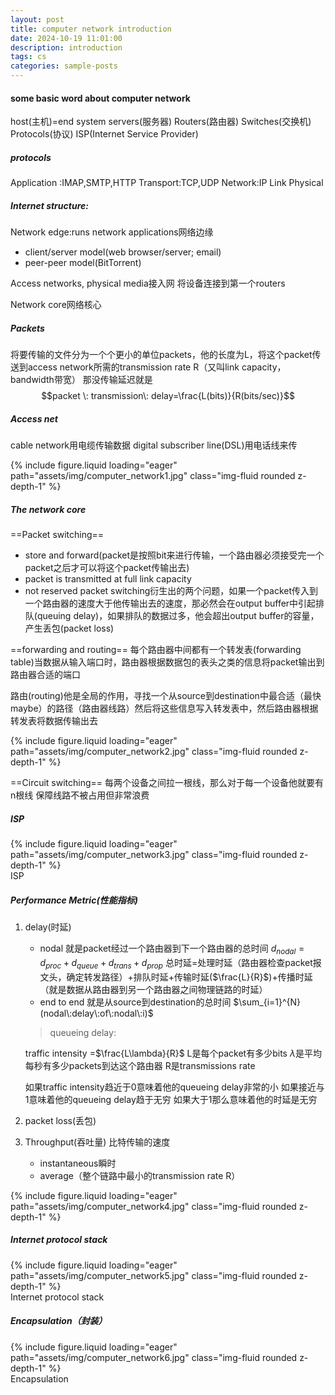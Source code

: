 ```yaml
---
layout: post
title: computer network introduction
date: 2024-10-19 11:01:00
description: introduction
tags: cs
categories: sample-posts
---
```


#### some basic word about computer network
host(主机)=end system
servers(服务器)
Routers(路由器)
Switches(交换机)
Protocols(协议)
ISP(Internet Service Provider)

##### protocols
Application :IMAP,SMTP,HTTP
Transport:TCP,UDP
Network:IP
Link
Physical

##### Internet structure:
Network edge:runs network applications网络边缘
- client/server model(web browser/server; email)
- peer-peer model(BitTorrent)

Access networks, physical media接入网
将设备连接到第一个routers


Network core网络核心

##### Packets
将要传输的文件分为一个个更小的单位packets，他的长度为L，将这个packet传送到access network所需的transmission rate R（又叫link capacity，bandwidth带宽）
那没传输延迟就是
$$packet \: transmission\: delay=\frac{L(bits)}{R(bits/sec)}$$


##### Access net
cable network用电缆传输数据
digital subscriber line(DSL)用电话线来传

<div class="row mt-3">
    <div class="col-sm mt-3 mt-md-0">
        {% include figure.liquid loading="eager" path="assets/img/computer_network1.jpg" class="img-fluid rounded z-depth-1" %}
    </div>
</div>

##### The network core
==Packet switching== 
- store and forward(packet是按照bit来进行传输，一个路由器必须接受完一个packet之后才可以将这个packet传输出去)
- packet is transmitted at full link capacity
- not reserved
packet switching衍生出的两个问题，如果一个packet传入到一个路由器的速度大于他传输出去的速度，那必然会在output buffer中引起排队(queuing delay)，如果排队的数据过多，他会超出output buffer的容量，产生丢包(packet loss)

==forwarding and routing==
每个路由器中间都有一个转发表(forwarding table)当数据从输入端口时，路由器根据数据包的表头之类的信息将packet输出到路由器合适的端口

路由(routing)他是全局的作用，寻找一个从source到destination中最合适（最快maybe）的路径（路由器线路）然后将这些信息写入转发表中，然后路由器根据转发表将数据传输出去
<div class="row mt-3">
    <div class="col-sm mt-3 mt-md-0">
        {% include figure.liquid loading="eager" path="assets/img/computer_network2.jpg" class="img-fluid rounded z-depth-1" %}
    </div>
</div>


==Circuit switching==
每两个设备之间拉一根线，那么对于每一个设备他就要有n根线
保障线路不被占用但非常浪费

##### ISP
<div class="row mt-3">
    <div class="col-sm mt-3 mt-md-0">
        {% include figure.liquid loading="eager" path="assets/img/computer_network3.jpg" class="img-fluid rounded z-depth-1" %}
    </div>
</div>
<div class="caption">
    ISP
</div>

##### Performance Metric(性能指标)
1. delay(时延)
	- nodal
		就是packet经过一个路由器到下一个路由器的总时间
		$d_{nodal}=d_{proc}+d_{queue}+d_{trans}+d_{prop}$
		总时延=处理时延（路由器检查packet报文头，确定转发路径）+排队时延+传输时延($\frac{L}{R}$)+传播时延（就是数据从路由器到另一个路由器之间物理链路的时延）
	- end to end
		就是从source到destination的总时间
		$\sum_{i=1}^{N} (nodal\:delay\:of\:nodal\:i)$

	>queueing delay:
	>
	traffic intensity =$\frac{L\lambda}{R}$
	L是每个packet有多少bits
	$\lambda$是平均每秒有多少packets到达这个路由器
	R是transmissions rate
	>
	如果traffic intensity趋近于0意味着他的queueing delay非常的小
	如果接近与1意味着他的queueing delay趋于无穷
	如果大于1那么意味着他的时延是无穷
2. packet loss(丢包)
3. Throughput(吞吐量)
	比特传输的速度
	- instantaneous瞬时
	- average（整个链路中最小的transmission rate R）
<div class="row mt-3">
    <div class="col-sm mt-3 mt-md-0">
          {% include figure.liquid loading="eager" path="assets/img/computer_network4.jpg" class="img-fluid rounded z-depth-1" %}
    </div>
</div>

##### Internet protocol stack
<div class="row mt-3">
    <div class="col-sm mt-3 mt-md-0">
        {% include figure.liquid loading="eager" path="assets/img/computer_network5.jpg" class="img-fluid rounded z-depth-1" %}
    </div>
</div>
<div class="caption">
    Internet protocol stack
</div>

##### Encapsulation（封装）
<div class="row mt-3">
    <div class="col-sm mt-3 mt-md-0">
        {% include figure.liquid loading="eager" path="assets/img/computer_network6.jpg" class="img-fluid rounded z-depth-1" %}
    </div>
</div>
<div class="caption">
    Encapsulation
</div>
